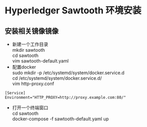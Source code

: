 # Hyperledger Sawtooth 环境安装

## 安装相关镜像镜像

* 新建一个工作目录 <br/>
mkdir sawtooth <br/>
cd sawtooth <br/>
vim sawtooth-default.yaml <br/>
* 配置docker <br/>
sudo mkdir -p /etc/systemd/system/docker.service.d <br/>
cd /etc/systemd/system/docker.service.d/ <br/>
vim http-proxy.conf <br/>

`[Service]` <br/>
`Environment="HTTP_PROXY=http://proxy.example.com:80/"` <br/>

* 打开一个终端窗口 <br/>
cd sawtooth <br/>
docker-compose -f sawtooth-default.yaml up <br/>
